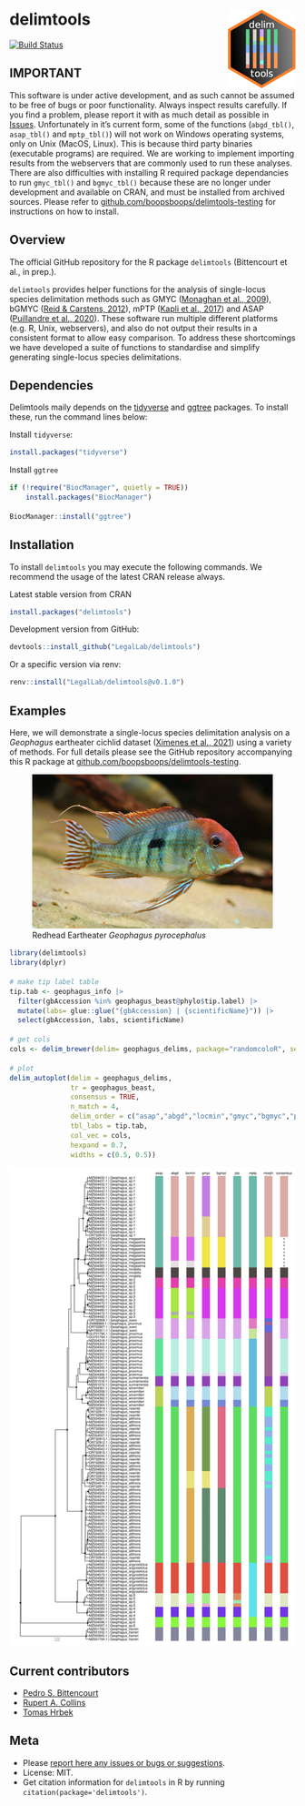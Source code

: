 
<!-- README.md is generated from README.Rmd. Please edit that file -->

# delimtools <img src="man/figures/logo.png" align="right" height="138"  />

<!-- badges: start -->

[![Build
Status](https://travis-ci.org/LegalLab/delimtools.svg?branch=master)](https://app.travis-ci.com/LegalLab/delimtools)

## IMPORTANT

This software is under active development, and as such cannot be assumed
to be free of bugs or poor functionality. Always inspect results
carefully. If you find a problem, please report it with as much detail
as possible in [Issues](https://github.com/LegalLab/delimtools/issues).
Unfortunately in it’s current form, some of the functions (`abgd_tbl()`,
`asap_tbl()` and `mptp_tbl()`) will not work on Windows operating
systems, only on Unix (MacOS, Linux). This is because third party
binaries (executable programs) are required. We are working to implement
importing results from the webservers that are commonly used to run
these analyses. There are also difficulties with installing R required
package dependancies to run `gmyc_tbl()` and `bgmyc_tbl()` because these
are no longer under development and available on CRAN, and must be
installed from archived sources. Please refer to
[github.com/boopsboops/delimtools-testing](https://github.com/boopsboops/delimtools-testing/blob/main/scripts/install.md)
for instructions on how to install.

## Overview

The official GitHub repository for the R package `delimtools`
(Bittencourt et al., in prep.).

`delimtools` provides helper functions for the analysis of single-locus
species delimitation methods such as GMYC ([Monaghan et al.,
2009](https://doi.org/10.1093/sysbio/syp027)), bGMYC ([Reid & Carstens,
2012](https://doi.org/10.1186/1471-2148-12-196)), mPTP ([Kapli et al.,
2017](https://doi.org/10.1093/bioinformatics/btx025)) and ASAP
([Puillandre et al., 2020](https://doi.org/10.1111/1755-0998.13281)).
These software run multiple different platforms (e.g. R, Unix,
webservers), and also do not output their results in a consistent format
to allow easy comparison. To address these shortcomings we have
developed a suite of functions to standardise and simplify generating
single-locus species delimitations.

## Dependencies

Delimtools maily depends on the [tidyverse](https://www.tidyverse.org/)
and [ggtree](https://github.com/YuLab-SMU/ggtree) packages. To install
these, run the command lines below:

Install `tidyverse`:

``` r
install.packages("tidyverse")
```

Install `ggtree`

``` r
if (!require("BiocManager", quietly = TRUE))
    install.packages("BiocManager")

BiocManager::install("ggtree")
```

## Installation

To install `delimtools` you may execute the following commands. We
recommend the usage of the latest CRAN release always.

Latest stable version from CRAN

``` r
install.packages("delimtools")
```

Development version from GitHub:

``` r
devtools::install_github("LegalLab/delimtools")
```

Or a specific version via renv:

``` r
renv::install("LegalLab/delimtools@v0.1.0")
```

## Examples

Here, we will demonstrate a single-locus species delimitation analysis
on a *Geophagus* eartheater cichlid dataset ([Ximenes et al.,
2021](https://doi.org/10.7717/peerj.12443)) using a variety of methods.
For full details please see the GitHub repository accompanying this R
package at
[github.com/boopsboops/delimtools-testing](https://github.com/boopsboops/delimtools-testing).

<figure>
<img
src="https://raw.githubusercontent.com/boopsboops/delimtools-testing/79d6257c9ae4b7da1047e5ffa9ef1a04b4139dae/assets/geophagus_redhead_tapajos.jpg"
alt="Redhead Eartheater Geophagus pyrocephalus" />
<figcaption aria-hidden="true">Redhead Eartheater <em>Geophagus
pyrocephalus</em></figcaption>
</figure>

``` r
library(delimtools)
library(dplyr)

# make tip label table
tip.tab <- geophagus_info |> 
  filter(gbAccession %in% geophagus_beast@phylo$tip.label) |>
  mutate(labs= glue::glue("{gbAccession} | {scientificName}")) |> 
  select(gbAccession, labs, scientificName)

# get cols
cols <- delim_brewer(delim= geophagus_delims, package="randomcoloR", seed=42)

# plot
delim_autoplot(delim = geophagus_delims, 
               tr = geophagus_beast, 
               consensus = TRUE,
               n_match = 4,
               delim_order = c("asap","abgd","locmin","gmyc","bgmyc","ptp", "mptp","morph"),
               tbl_labs = tip.tab, 
               col_vec = cols,
               hexpand = 0.7,
               widths = c(0.5, 0.5))
```

![](man/figures/README-example-1.png)<!-- -->

## Current contributors

- [Pedro S. Bittencourt](https://github.com/pedrosenna)
- [Rupert A. Collins](https://github.com/boopsboops)
- [Tomas Hrbek](https://github.com/killidude)

## Meta

- Please [report here any issues or bugs or
  suggestions](https://github.com/legalLab/delimtools/issues).
- License: MIT.
- Get citation information for `delimtools` in R by running
  `citation(package='delimtools')`.
